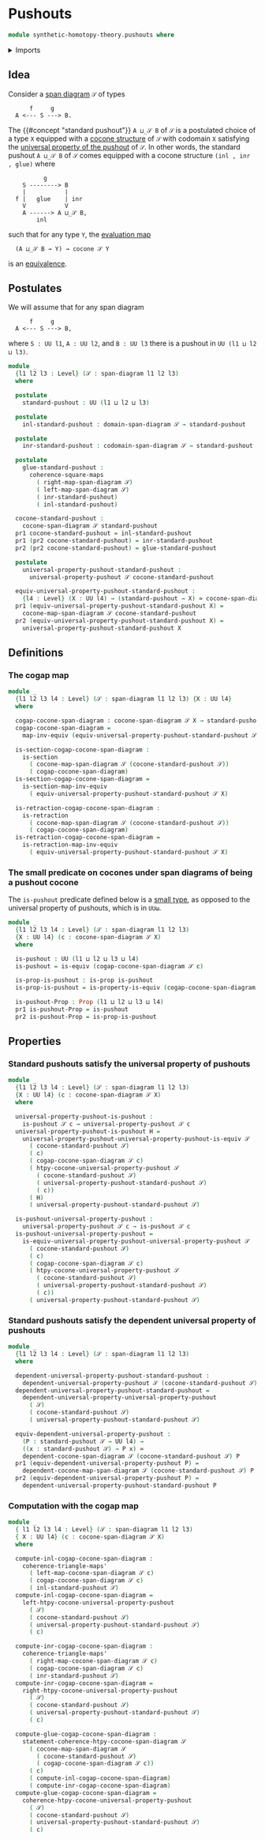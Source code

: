# Pushouts

```agda
module synthetic-homotopy-theory.pushouts where
```

<details><summary>Imports</summary>

```agda
open import foundation.action-on-identifications-functions
open import foundation.dependent-pair-types
open import foundation.equivalences
open import foundation.span-diagrams
open import foundation.universe-levels

open import foundation-core.commuting-squares-of-maps
open import foundation-core.commuting-triangles-of-maps
open import foundation-core.function-types
open import foundation-core.homotopies
open import foundation-core.identity-types
open import foundation-core.propositions
open import foundation-core.retractions
open import foundation-core.sections

open import synthetic-homotopy-theory.action-dependent-functions-cocones-under-span-diagrams
open import synthetic-homotopy-theory.action-functions-cocones-under-span-diagrams
open import synthetic-homotopy-theory.cocones-under-span-diagrams
open import synthetic-homotopy-theory.dependent-cocones-under-span-diagrams
open import synthetic-homotopy-theory.dependent-universal-property-pushouts
open import synthetic-homotopy-theory.universal-property-pushouts
```

</details>

## Idea

Consider a [span diagram](foundation.span-diagrams.md) `𝒮` of types

```text
      f     g
  A <--- S ---> B.
```

The {{#concept "standard pushout"}} `A ⊔_𝒮 B` of `𝒮` is a postulated choice of a
type `X` equipped with a
[cocone structure](synthetic-homotopy-theory.cocones-under-span-diagrams.md) of
`𝒮` with codomain `X` satisfying the
[universal property of the pushout](synthetic-homotopy-theory.universal-property-pushouts.md)
of `𝒮`. In other words, the standard pushout `A ⊔_𝒮 B` of `𝒮` comes equipped
with a cocone structure `(inl , inr , glue)` where

```text
          g
    S --------> B
    |           |
  f |   glue    | inr
    V           V
    A ------> A ⊔_𝒮 B,
        inl
```

such that for any type `Y`, the
[evaluation map](synthetic-homotopy-theory.operations-cocones-under-span-diagrams.md)

```text
  (A ⊔_𝒮 B → Y) → cocone 𝒮 Y
```

is an [equivalence](foundation-core.equivalences.md).

## Postulates

We will assume that for any span diagram

```text
      f     g
  A <--- S ---> B,
```

where `S : UU l1`, `A : UU l2`, and `B : UU l3` there is a pushout in
`UU (l1 ⊔ l2 ⊔ l3)`.

```agda
module _
  {l1 l2 l3 : Level} (𝒮 : span-diagram l1 l2 l3)
  where

  postulate
    standard-pushout : UU (l1 ⊔ l2 ⊔ l3)

  postulate
    inl-standard-pushout : domain-span-diagram 𝒮 → standard-pushout

  postulate
    inr-standard-pushout : codomain-span-diagram 𝒮 → standard-pushout

  postulate
    glue-standard-pushout :
      coherence-square-maps
        ( right-map-span-diagram 𝒮)
        ( left-map-span-diagram 𝒮)
        ( inr-standard-pushout)
        ( inl-standard-pushout)

  cocone-standard-pushout :
    cocone-span-diagram 𝒮 standard-pushout
  pr1 cocone-standard-pushout = inl-standard-pushout
  pr1 (pr2 cocone-standard-pushout) = inr-standard-pushout
  pr2 (pr2 cocone-standard-pushout) = glue-standard-pushout

  postulate
    universal-property-pushout-standard-pushout :
      universal-property-pushout 𝒮 cocone-standard-pushout

  equiv-universal-property-pushout-standard-pushout :
    {l4 : Level} (X : UU l4) → (standard-pushout → X) ≃ cocone-span-diagram 𝒮 X
  pr1 (equiv-universal-property-pushout-standard-pushout X) =
    cocone-map-span-diagram 𝒮 cocone-standard-pushout
  pr2 (equiv-universal-property-pushout-standard-pushout X) =
    universal-property-pushout-standard-pushout X
```

## Definitions

### The cogap map

```agda
module _
  {l1 l2 l3 l4 : Level} (𝒮 : span-diagram l1 l2 l3) {X : UU l4}
  where

  cogap-cocone-span-diagram : cocone-span-diagram 𝒮 X → standard-pushout 𝒮 → X
  cogap-cocone-span-diagram =
    map-inv-equiv (equiv-universal-property-pushout-standard-pushout 𝒮 X)

  is-section-cogap-cocone-span-diagram :
    is-section
      ( cocone-map-span-diagram 𝒮 (cocone-standard-pushout 𝒮))
      ( cogap-cocone-span-diagram)
  is-section-cogap-cocone-span-diagram =
    is-section-map-inv-equiv
      ( equiv-universal-property-pushout-standard-pushout 𝒮 X)

  is-retraction-cogap-cocone-span-diagram :
    is-retraction
      ( cocone-map-span-diagram 𝒮 (cocone-standard-pushout 𝒮))
      ( cogap-cocone-span-diagram)
  is-retraction-cogap-cocone-span-diagram =
    is-retraction-map-inv-equiv
      ( equiv-universal-property-pushout-standard-pushout 𝒮 X)
```

### The small predicate on cocones under span diagrams of being a pushout cocone

The `is-pushout` predicate defined below is a
[small type](foundation.small-types.md), as opposed to the universal property of
pushouts, which is in `UUω`.

```agda
module _
  {l1 l2 l3 l4 : Level} (𝒮 : span-diagram l1 l2 l3)
  {X : UU l4} (c : cocone-span-diagram 𝒮 X)
  where

  is-pushout : UU (l1 ⊔ l2 ⊔ l3 ⊔ l4)
  is-pushout = is-equiv (cogap-cocone-span-diagram 𝒮 c)

  is-prop-is-pushout : is-prop is-pushout
  is-prop-is-pushout = is-property-is-equiv (cogap-cocone-span-diagram 𝒮 c)

  is-pushout-Prop : Prop (l1 ⊔ l2 ⊔ l3 ⊔ l4)
  pr1 is-pushout-Prop = is-pushout
  pr2 is-pushout-Prop = is-prop-is-pushout
```

## Properties

### Standard pushouts satisfy the universal property of pushouts

```agda
module _
  {l1 l2 l3 l4 : Level} (𝒮 : span-diagram l1 l2 l3)
  {X : UU l4} (c : cocone-span-diagram 𝒮 X)
  where

  universal-property-pushout-is-pushout :
    is-pushout 𝒮 c → universal-property-pushout 𝒮 c
  universal-property-pushout-is-pushout H =
    universal-property-pushout-universal-property-pushout-is-equiv 𝒮
      ( cocone-standard-pushout 𝒮)
      ( c)
      ( cogap-cocone-span-diagram 𝒮 c)
      ( htpy-cocone-universal-property-pushout 𝒮
        ( cocone-standard-pushout 𝒮)
        ( universal-property-pushout-standard-pushout 𝒮)
        ( c))
      ( H)
      ( universal-property-pushout-standard-pushout 𝒮)

  is-pushout-universal-property-pushout :
    universal-property-pushout 𝒮 c → is-pushout 𝒮 c
  is-pushout-universal-property-pushout =
    is-equiv-universal-property-pushout-universal-property-pushout 𝒮
      ( cocone-standard-pushout 𝒮)
      ( c)
      ( cogap-cocone-span-diagram 𝒮 c)
      ( htpy-cocone-universal-property-pushout 𝒮
        ( cocone-standard-pushout 𝒮)
        ( universal-property-pushout-standard-pushout 𝒮)
        ( c))
      ( universal-property-pushout-standard-pushout 𝒮)
```

### Standard pushouts satisfy the dependent universal property of pushouts

```agda
module _
  {l1 l2 l3 l4 : Level} (𝒮 : span-diagram l1 l2 l3)
  where

  dependent-universal-property-pushout-standard-pushout :
    dependent-universal-property-pushout 𝒮 (cocone-standard-pushout 𝒮)
  dependent-universal-property-pushout-standard-pushout =
    dependent-universal-property-universal-property-pushout
      ( 𝒮)
      ( cocone-standard-pushout 𝒮)
      ( universal-property-pushout-standard-pushout 𝒮)

  equiv-dependent-universal-property-pushout :
    (P : standard-pushout 𝒮 → UU l4) →
    ((x : standard-pushout 𝒮) → P x) ≃
    dependent-cocone-span-diagram 𝒮 (cocone-standard-pushout 𝒮) P
  pr1 (equiv-dependent-universal-property-pushout P) =
    dependent-cocone-map-span-diagram 𝒮 (cocone-standard-pushout 𝒮) P
  pr2 (equiv-dependent-universal-property-pushout P) =
    dependent-universal-property-pushout-standard-pushout P
```

### Computation with the cogap map

```agda
module _
  { l1 l2 l3 l4 : Level} (𝒮 : span-diagram l1 l2 l3)
  { X : UU l4} (c : cocone-span-diagram 𝒮 X)
  where

  compute-inl-cogap-cocone-span-diagram :
    coherence-triangle-maps'
      ( left-map-cocone-span-diagram 𝒮 c)
      ( cogap-cocone-span-diagram 𝒮 c)
      ( inl-standard-pushout 𝒮)
  compute-inl-cogap-cocone-span-diagram =
    left-htpy-cocone-universal-property-pushout
      ( 𝒮)
      ( cocone-standard-pushout 𝒮)
      ( universal-property-pushout-standard-pushout 𝒮)
      ( c)

  compute-inr-cogap-cocone-span-diagram :
    coherence-triangle-maps'
      ( right-map-cocone-span-diagram 𝒮 c)
      ( cogap-cocone-span-diagram 𝒮 c)
      ( inr-standard-pushout 𝒮)
  compute-inr-cogap-cocone-span-diagram =
    right-htpy-cocone-universal-property-pushout
      ( 𝒮)
      ( cocone-standard-pushout 𝒮)
      ( universal-property-pushout-standard-pushout 𝒮)
      ( c)

  compute-glue-cogap-cocone-span-diagram :
    statement-coherence-htpy-cocone-span-diagram 𝒮
      ( cocone-map-span-diagram 𝒮
        ( cocone-standard-pushout 𝒮)
        ( cogap-cocone-span-diagram 𝒮 c))
      ( c)
      ( compute-inl-cogap-cocone-span-diagram)
      ( compute-inr-cogap-cocone-span-diagram)
  compute-glue-cogap-cocone-span-diagram =
    coherence-htpy-cocone-universal-property-pushout
      ( 𝒮)
      ( cocone-standard-pushout 𝒮)
      ( universal-property-pushout-standard-pushout 𝒮)
      ( c)
```
